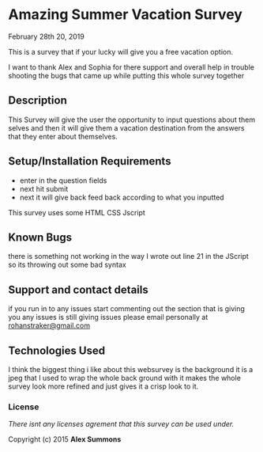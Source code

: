 # Amazing Summer Vacation Survey

 February 28th 20, 2019

This is a survey that if your lucky will give you a free vacation option.

I want to thank Alex and Sophia for there support and overall help in trouble shooting the bugs that came up while putting this whole survey together

## Description
This Survey will give the user the opportunity to input questions about them selves and then it will give them a vacation destination from the answers that they enter about themselves.


## Setup/Installation Requirements

* enter in the question fields
* next hit submit
* next it will give back feed back according to what you inputted


This survey uses some HTML CSS Jscript

## Known Bugs
there is something not working in the way I wrote out
line 21 in the JScript so its throwing out some bad syntax 

## Support and contact details
if you run in to any issues start commenting out the section that is giving you any issues is still giving issues please email personally at rohanstraker@gmail.com

## Technologies Used
I think the biggest thing i like about this websurvey is the background it is a jpeg that I used to wrap the whole back ground with it makes the whole survey look more refined and just gives it a  crisp look to it.

### License

*There isnt any licenses agrement that this survey can be used under.*

Copyright (c) 2015 **Alex Summons**
